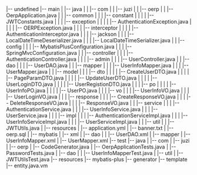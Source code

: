 |-- undefined
    |-- main
    |   |-- java
    |   |   |-- com
    |   |       |-- juzi
    |   |           |-- oerp
    |   |               |-- OerpApplication.java
    |   |               |-- common
    |   |               |   |-- constant
    |   |               |   |   |-- JWTConstants.java
    |   |               |   |-- exception
    |   |               |   |   |-- AuthenticationException.java
    |   |               |   |   |-- OERPException.java
    |   |               |   |-- interceptor
    |   |               |   |   |-- AuthenticationInterceptor.java
    |   |               |   |-- jackson
    |   |               |       |-- LocalDateTimeDeserializer.java
    |   |               |       |-- LocalDateTimeSerializer.java
    |   |               |-- config
    |   |               |   |-- MybatisPlusConfiguration.java
    |   |               |   |-- SpringMvcConfiguration.java
    |   |               |-- controller
    |   |               |   |-- AuthenticationController.java
    |   |               |   |-- admin
    |   |               |       |-- UserController.java
    |   |               |-- dao
    |   |               |   |-- UserDAO.java
    |   |               |-- mapper
    |   |               |   |-- UserInfoMapper.java
    |   |               |   |-- UserMapper.java
    |   |               |-- model
    |   |               |   |-- dto
    |   |               |   |   |-- CreateUserDTO.java
    |   |               |   |   |-- PageParamDTO.java
    |   |               |   |   |-- UpdateUserDTO.java
    |   |               |   |   |-- UserLoginDTO.java
    |   |               |   |   |-- UserRegistionDTO.java
    |   |               |   |-- po
    |   |               |   |   |-- UserInfoPO.java
    |   |               |   |   |-- UserPO.java
    |   |               |   |-- vo
    |   |               |       |-- UserInfoVO.java
    |   |               |       |-- UserLoginVO.java
    |   |               |       |-- response
    |   |               |           |-- CreateResponseVO.java
    |   |               |           |-- DeleteResponseVO.java
    |   |               |           |-- ResponseVO.java
    |   |               |-- service
    |   |               |   |-- AuthenticationService.java
    |   |               |   |-- UserInfoService.java
    |   |               |   |-- UserService.java
    |   |               |   |-- impl
    |   |               |       |-- AuthenticationServiceImpl.java
    |   |               |       |-- UserInfoServiceImpl.java
    |   |               |       |-- UserServiceImpl.java
    |   |               |-- util
    |   |                   |-- JWTUtils.java
    |   |-- resources
    |       |-- application.yml
    |       |-- banner.txt
    |       |-- oerp.sql
    |       |-- mybatis
    |           |-- xml
    |               |-- dao
    |               |   |-- UserDAO.xml
    |               |-- mapper
    |                   |-- UserInfoMapper.xml
    |                   |-- UserMapper.xml
    |-- test
        |-- java
        |   |-- com
        |       |-- juzi
        |           |-- oerp
        |               |-- CodeGenerator.java
        |               |-- OerpApplicationTests.java
        |               |-- PasswordTests.java
        |               |-- dao
        |               |   |-- UserInfoMapperTest.java
        |               |-- util
        |                   |-- JWTUtilsTest.java
        |-- resources
            |-- mybatis-plus
                |-- generator
                    |-- template
                        |-- entity.java.vm
